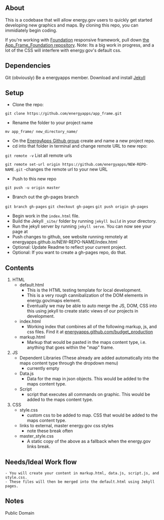 ## About

This is a codebase that will allow energy.gov users to quickly get started developing new graphics and maps. By cloning this repo, you can immidiately begin coding. 

If you're working with [Foundation](http://foundation.zurb.com/) responsive framework, pull down [the App_Frame_Foundation repository](https://github.com/energyapps/app-frame-foundation). Note: Its a big work in progress, and a lot of the CSS will interfere with energy.gov's default css.

## Dependencies
Git (obviously)
Be a energyapps member.
Download and install [Jekyll](http://jekyllrb.com/)

## Setup

- Clone the repo:

`git clone https://github.com/energyapps/app_frame.git`

- Rename the folder to your project name

`mv app_frame/ new_directory_name/`

- On the [EnergyApps Github group](https://github.com/energyapps) create and name a new project repo.
- cd into that folder in terminal and change remote URL to new repo:

`git remote -v` List all remote urls

`git remote set-url origin https://github.com/energyapps/NEW-REPO-NAME.git` -changes the remote url to your new URL

- Push to this new repo

`git push -u origin master`

- Branch out the gh-pages branch

`git branch gh-pages`
`git checkout gh-pages`
`git push origin gh-pages`

- Begin work in the `index.html` file.
- Build the Jekyll `_site/` folder by running `jekyll build` in your directory.
- Run the jekyll server by running `jekyll serve`. You can now see your page at [](http://localhost:4000/)
- Push changes to github, see website running remotely at energyapps.github.io/NEW-REPO-NAME/index.html
- Optional: Update Readme to reflect your current project.
- Optional: If you want to create a gh-pages repo, do that.

## Contents

1.	HTML
	* default.html
		- This is the HTML testing template for local development.
		- This is a very rough cannibalization of the DOM elements in energy.gov/maps element.
		- Eventually we may be able to auto merge the JS, DOM, CSS into this using jekyll to create static views of our projects in development.
	* index.html
		- Working index that combines all of the following markup, js, and css files. Find it at [energyapps.github.com/budget_production](energyapps.github.com/budget_production)
	* markup.html
		- Markup that would be pasted in the maps content type, i.e. anything that goes within the "map" frame.
2. JS
	* Dependent Libraries (These already are added automatically into the maps content type through the dropdown menu)
		- currently empty
	* Data.js
		- Data for the map in json objects. This would be added to the maps content type.
	* Script
		- script that executes all commands on graphic. This would be added to the maps content type.
3. CSS
	* style.css
		- custom css to be added to map. CSS that would be added to the maps content type.
	* links to external, master energy.gov css styles
		- note these break often
	* master_style.css
		- A static copy of the above as a fallback when the energy.gov links break.

## Needs/Ideal Work flow

	- You will create your content in markup.html, data.js, script.js, and style.css.
	- These files will then be merged into the default.html using Jekyll pages.
	

## Notes


Public Domain
